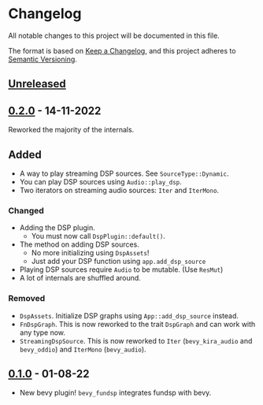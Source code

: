 # Changelog
All notable changes to this project will be documented in this file.

The format is based on [Keep a Changelog](https://keepachangelog.com/en/1.0.0/),
and this project adheres to [Semantic Versioning](https://semver.org/spec/v2.0.0.html).

## [Unreleased]

## [0.2.0] - 14-11-2022

Reworked the majority of the internals.

## Added

- A way to play streaming DSP sources. See `SourceType::Dynamic`.
- You can play DSP sources using `Audio::play_dsp`.
- Two iterators on streaming audio sources: `Iter` and `IterMono`.

### Changed

- Adding the DSP plugin.
  - You must now call `DspPlugin::default()`.
- The method on adding DSP sources.
  - No more initializing using `DspAssets`!
  - Just add your DSP function using `app.add_dsp_source`
- Playing DSP sources require `Audio` to be mutable. (Use `ResMut`)
- A lot of internals are shuffled around.

### Removed

- `DspAssets`. Initialize DSP graphs using `App::add_dsp_source` instead.
- `FnDspGraph`. This is now reworked to the trait `DspGraph` and can work with any type now.
- `StreamingDspSource`. This is now reworked to `Iter` (`bevy_kira_audio` and `bevy_oddio`) and `IterMono` (`bevy_audio`). 

## [0.1.0] - 01-08-22

- New bevy plugin! `bevy_fundsp` integrates fundsp with bevy.

[Unreleased]: https://github.com/harudagondi/bevy_fundsp/compare/v0.2.0...HEAD
[0.2.0]: https://github.com/harudagondi/bevy_fundsp/compare/v0.1.0...v0.2.0
[0.1.0]: https://github.com/harudagondi/bevy_fundsp/releases/tag/v0.1.0